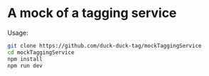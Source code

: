 
# A mock of a tagging service

Usage:


```bash
git clone https://github.com/duck-duck-tag/mockTaggingService
cd mockTaggingService
npm install
npm run dev
```

